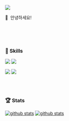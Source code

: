 <!-- background: #193549-->
<p>
  <a href="mailto:zerovirus96@gmail.com" target="_blank"><img src="https://img.shields.io/badge/ksh9241@khu.ac.kr-FF7800?style=flat-square&logo=Gmail&logoColor=white"/></a>
</p>


<p>
  👋&nbsp; 안녕하세요!
</p>

<br/>
<br/>
<br/>

### 💪 Skills
<p>
  <img src="https://img.shields.io/badge/Java-007396?style=flat-square&logo=Java&logoColor=white"/>
  <img src="https://img.shields.io/badge/JavaScript-F7DF1E?style=flat-square&logo=JavaScript&logoColor=black"/>
</p>
<p>
  <img src="https://img.shields.io/badge/Spring-6DB33F?style=flat-square&logo=Spring&logoColor=fff"/>
  <img src="https://img.shields.io/badge/Vue.js-4FC08D?style=flat-square&logo=Vue.js&logoColor=white"/>
 
</p>

<br/>
<br/>

### 🏆 Stats
[![github stats](https://github-readme-stats.vercel.app/api?username=ksh9241&count_private=true&show_icons=true&hide_border=true&bg_color=00000000&title_color=ff9999&icon_color=ffe062&text_color=bebebe)](https://github.com/ksh9241)
[![github stats](https://github-readme-stats.vercel.app/api/top-langs?username=ksh9241&count_private=true&show_icons=true&hide_border=true&bg_color=00000000&title_color=ff9999&icon_color=ffe062&text_color=bebebe)](https://github.com/ksh9241)

